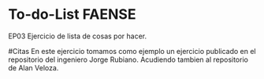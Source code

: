 # To-do-List FAENSE

EP03 Ejercicio de lista de cosas por hacer.

#Citas
En este ejercicio tomamos como ejemplo un ejercicio publicado en el repositorio del ingeniero Jorge Rubiano.
Acudiendo tambien al repositorio de Alan Veloza.
